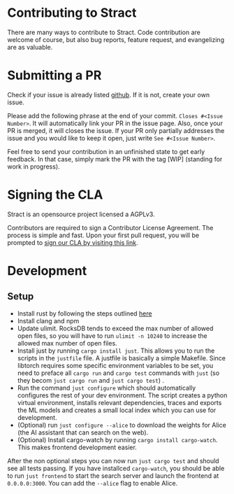 # Contributing to Stract
There are many ways to contribute to Stract.
Code contribution are welcome of course, but also
bug reports, feature request, and evangelizing are as valuable.

# Submitting a PR
Check if your issue is already listed [github](https://github.com/StractOrg/stract/issues).
If it is not, create your own issue.

Please add the following phrase at the end of your commit.  `Closes #<Issue Number>`.
It will automatically link your PR in the issue page. Also, once your PR is merged, it will
closes the issue. If your PR only partially addresses the issue and you would like to
keep it open, just write `See #<Issue Number>`.

Feel free to send your contribution in an unfinished state to get early feedback.
In that case, simply mark the PR with the tag [WIP] (standing for work in progress).

# Signing the CLA
Stract is an opensource project licensed a AGPLv3.

Contributors are required to sign a Contributor License Agreement.
The process is simple and fast. Upon your first pull request, you will be prompted to
[sign our CLA by visiting this link](https://cla-assistant.io/StractOrg/stract).

# Development
## Setup
* Install rust by following the steps outlined [here](https://www.rust-lang.org/tools/install)
* Install clang and npm
* Update ulimit. RocksDB tends to exceed the max number of allowed open files, so you will have to run `ulimit -n 10240` to increase the allowed max number of open files.
* Install just by running `cargo install just`. This allows you to run the scripts in the `justfile` file. A justfile is basically a simple Makefile. Since libtorch requires some specific environment variables to be set, you need to preface all `cargo run` and `cargo test` commands with `just` (so they becom `just cargo run` and `just cargo test`) .
* Run the command `just configure` which should automatically configures the rest of your dev environment. The script creates a python virtual environment, installs relevant dependencies, traces and exports the ML models and creates a small local index which you can use for development.
* (Optional) run `just configure --alice` to download the weights for Alice (the AI assistant that can search on the web).
* (Optional) Install cargo-watch by running `cargo install cargo-watch`. This makes frontend development easier.
  
After the non optional steps you can now run `just cargo test` and should see all tests passing. If you have installced `cargo-watch`, you should be able to run `just frontend` to start the search server and launch the frontend at `0.0.0.0:3000`. You can add the `--alice` flag to enable Alice.